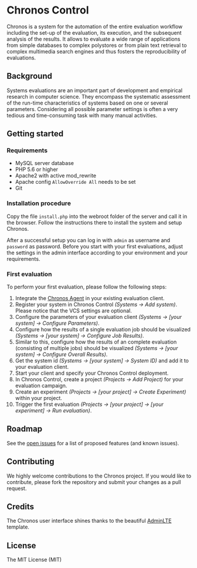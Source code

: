 # Chronos Control

Chronos is a system for the automation of the entire evaluation workflow including the set-up of the evaluation, its execution, and the subsequent analysis of the results. It allows to evaluate a wide range of applications from simple databases to complex polystores or from plain text retrieval to complex multimedia search engines and thus fosters the reproducibility of evaluations.


## Background
Systems evaluations are an important part of development and empirical research in computer science. They encompass the systematic assessment of the run-time characteristics of systems based on one or several parameters. Considering all possible parameter settings is often a very tedious and time-consuming task with many manual activities.


## Getting started

### Requirements

* MySQL server database
* PHP 5.6 or higher
* Apache2 with active mod_rewrite 
* Apache config `AllowOverride All` needs to be set
* Git


### Installation procedure
Copy the file `install.php` into the webroot folder of the server and call it in the browser.
Follow the instructions there to install the system and setup Chronos.

After a successful setup you can log in with `admin` as username and `password` as password. Before you start with your first evaluations, adjust the settings in the admin interface according to your environment and your requirements.


### First evaluation
To perform your first evaluation, please follow the following steps:

1. Integrate the [Chronos Agent](https://github.com/Chronos-EaaS/Chronos-Agent) in your existing evaluation client.
2. Register your system in Chronos Control _(Systems -> Add system)_. Please notice that the VCS settings are optional.
3. Configure the parameters of your evaluation client _(Systems -> \[your system\] -> Configure Parameters)_.
4. Configure how the results of a single evaluation job should be visualized _(Systems -> \[your system\] -> Configure Job Results)_.
5. Similar to this, configure how the results of an complete evaluation (consisting of multiple jobs) should be visualized _(Systems -> [your system] -> Configure Overall Results)_.
6. Get the system id _(Systems -> \[your system\] -> System ID)_ and add it to your evaluation client.
7. Start your client and specify your Chronos Control deployment.
8. In Chronos Control, create a project _(Projects -> Add Project)_ for your evaluation campaign.
8. Create an experiment _(Projects -> \[your project\] -> Create Experiment)_ within your project.
9. Trigger the first evaluation _(Projects -> \[your project\] -> \[your experiment\] -> Run evaluation)_.


## Roadmap
See the [open issues](https://github.com/Chronos-EaaS/Chronos-Control/issues) for a list of proposed features (and known issues).


## Contributing
We highly welcome contributions to the Chronos project. If you would like to contribute, please fork the repository and submit your changes as a pull request.


## Credits
The Chronos user interface shines thanks to the beautiful [AdminLTE](https://adminlte.io/) template.


## License
The MIT License (MIT)